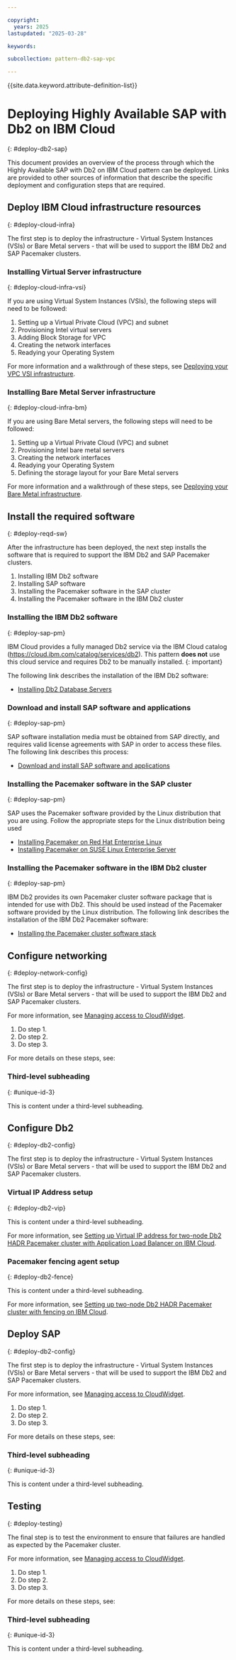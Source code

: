 ```yaml
---

copyright:
  years: 2025
lastupdated: "2025-03-28"

keywords:

subcollection: pattern-db2-sap-vpc

---
```


{{site.data.keyword.attribute-definition-list}}

# Deploying Highly Available SAP with Db2 on IBM Cloud
{: #deploy-db2-sap}

This document provides an overview of the process through which the Highly Available SAP with Db2 on IBM Cloud pattern can be deployed. Links are provided to other sources of information that describe the specific deployment and configuration steps that are required.

## Deploy IBM Cloud infrastructure resources
{: #deploy-cloud-infra}

The first step is to deploy the infrastructure - Virtual System Instances (VSIs) or Bare Metal servers - that will be used to support the IBM Db2 and SAP Pacemaker clusters.

### Installing Virtual Server infrastructure
{: #deploy-cloud-infra-vsi}

If you are using Virtual System Instances (VSIs), the following steps will need to be followed:

1. Setting up a Virtual Private Cloud (VPC) and subnet
1. Provisioning Intel virtual servers
1. Adding Block Storage for VPC
1. Creating the network interfaces
1. Readying your Operating System

For more information and a walkthrough of these steps, see [Deploying your VPC VSI infrastructure](/docs/sap?topic=sap-vs-set-up-infrastructure).

### Installing Bare Metal Server infrastructure
{: #deploy-cloud-infra-bm}

If you are using Bare Metal servers, the following steps will need to be followed:

1. Setting up a Virtual Private Cloud (VPC) and subnet
1. Provisioning Intel bare metal servers
1. Creating the network interfaces
1. Readying your Operating System
1. Defining the storage layout for your Bare Metal servers

For more information and a walkthrough of these steps, see [Deploying your Bare Metal infrastructure](/docs/sap?topic=sap-bm-vpc-set-up-infrastructure).

## Install the required software
{: #deploy-reqd-sw}

After the infrastructure has been deployed, the next step installs the software that is required to support the IBM Db2 and SAP Pacemaker clusters.

1. Installing IBM Db2 software
1. Installing SAP software
1. Installing the Pacemaker software in the SAP cluster
1. Installing the Pacemaker software in the IBM Db2 cluster

### Installing the IBM Db2 software
{: #deploy-sap-pm}

IBM Cloud provides a fully managed Db2 service via the IBM Cloud catalog (https://cloud.ibm.com/catalog/services/db2). This pattern **does not** use this cloud service and requires Db2 to be manually installed. {: important}

The following link describes the installation of the IBM Db2 software:

* [Installing Db2 Database Servers](https://www.ibm.com/docs/en/db2/12.1?topic=installing-db2-database-servers)

### Download and install SAP software and applications
{: #deploy-sap-pm}

SAP software installation media must be obtained from SAP directly, and requires valid license agreements with SAP in order to access these files. The following link describes this process:

* [Download and install SAP software and applications](/docs/sap?topic=sap-download-install-media)

### Installing the Pacemaker software in the SAP cluster
{: #deploy-sap-pm}

SAP uses the Pacemaker software provided by the Linux distribution that you are using. Follow the appropriate steps for the Linux distribution being used

* [Installing Pacemaker on Red Hat Enterprise Linux](https://www.redhat.com/en/blog/rhel-pacemaker-cluster)
* [Installing Pacemaker on SUSE Linux Enterprise Server](https://documentation.suse.com/sle-ha/12-SP5/html/SLE-HA-all/art-ha-install-quick.html)

### Installing the Pacemaker software in the IBM Db2 cluster
{: #deploy-sap-pm}

IBM Db2 provides its own Pacemaker cluster software package that is intended for use with Db2. This should be used instead of the Pacemaker software provided by the Linux distribution. The following link describes the installation of the IBM Db2 Pacemaker software:

* [Installing the Pacemaker cluster software stack](https://www.ibm.com/docs/en/db2/12.1?topic=manager-installing-pacemaker-cluster)

## Configure networking
{: #deploy-network-config}

The first step is to deploy the infrastructure - Virtual System Instances (VSIs) or Bare Metal servers - that will be used to support the IBM Db2 and SAP Pacemaker clusters.

For more information, see [Managing access to CloudWidget](/docs/url).

1. Do step 1.
1. Do step 2.
1. Do step 3.

For more details on these steps, see:

### Third-level subheading
{: #unique-id-3}

This is content under a third-level subheading.

## Configure Db2
{: #deploy-db2-config}

The first step is to deploy the infrastructure - Virtual System Instances (VSIs) or Bare Metal servers - that will be used to support the IBM Db2 and SAP Pacemaker clusters.

### Virtual IP Address setup
{: #deploy-db2-vip}

This is content under a third-level subheading.

For more information, see [Setting up Virtual IP address for two-node Db2 HADR Pacemaker cluster with Application Load Balancer on IBM Cloud](https://www.ibm.com/support/pages/node/7184308).

### Pacemaker fencing agent setup
{: #deploy-db2-fence}

This is content under a third-level subheading.

For more information, see [Setting up two-node Db2 HADR Pacemaker cluster with fencing on IBM Cloud](https://www.ibm.com/support/pages/node/7228864).

## Deploy SAP
{: #deploy-db2-config}

The first step is to deploy the infrastructure - Virtual System Instances (VSIs) or Bare Metal servers - that will be used to support the IBM Db2 and SAP Pacemaker clusters.

For more information, see [Managing access to CloudWidget](/docs/url).

1. Do step 1.
1. Do step 2.
1. Do step 3.

For more details on these steps, see:

### Third-level subheading
{: #unique-id-3}

This is content under a third-level subheading.

## Testing
{: #deploy-testing}

The final step is to test the environment to ensure that failures are handled as expected by the Pacemaker cluster.

For more information, see [Managing access to CloudWidget](/docs/url).

1. Do step 1.
1. Do step 2.
1. Do step 3.

For more details on these steps, see:

### Third-level subheading
{: #unique-id-3}

This is content under a third-level subheading.
